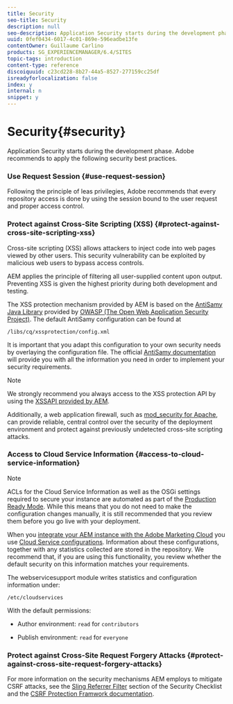```yaml
---
title: Security
seo-title: Security
description: null
seo-description: Application Security starts during the development phase
uuid: 0fef0434-6017-4c01-869e-596eadbe13fe
contentOwner: Guillaume Carlino
products: SG_EXPERIENCEMANAGER/6.4/SITES
topic-tags: introduction
content-type: reference
discoiquuid: c23cd228-8b27-44a5-8527-277159cc25df
isreadyforlocalization: false
index: y
internal: n
snippet: y
---
```


# Security{#security}

Application Security starts during the development phase. Adobe recommends to apply the following security best practices.

### Use Request Session {#use-request-session}

Following the principle of leas privilegies, Adobe recommends that every repository access is done by using the session bound to the user request and proper access control.

### Protect against Cross-Site Scripting (XSS) {#protect-against-cross-site-scripting-xss}

Cross-site scripting (XSS) allows attackers to inject code into web pages viewed by other users. This security vulnerability can be exploited by malicious web users to bypass access controls.

AEM applies the principle of filtering all user-supplied content upon output. Preventing XSS is given the highest priority during both development and testing.

The XSS protection mechanism provided by AEM is based on the [AntiSamy Java Library](https://www.owasp.org/index.php/Category:OWASP_AntiSamy_Project) provided by [OWASP (The Open Web Application Security Project)](https://www.owasp.org/). The default AntiSamy configuration can be found at  
  
`/libs/cq/xssprotection/config.xml`  
  
It is important that you adapt this configuration to your own security needs by overlaying the configuration file. The official [AntiSamy documentation](https://www.owasp.org/index.php/Category:OWASP_AntiSamy_Project) will provide you with all the information you need in order to implement your security requirements.

>[!NOTE]
>
>We strongly recommend you always access to the XSS protection API by using the [XSSAPI provided by AEM](/developing/using/reference-materials/javadoc/com/adobe/granite/xss/XSSAPI).

Additionally, a web application firewall, such as [mod_security for Apache](https://www.modsecurity.org), can provide reliable, central control over the security of the deployment environment and protect against previously undetected cross-site scripting attacks.

### Access to Cloud Service Information {#access-to-cloud-service-information}

>[!NOTE]
>
>ACLs for the Cloud Service Information as well as the OSGi settings required to secure your instance are automated as part of the [Production Ready Mode](../../administering/using/production-ready.md). While this means that you do not need to make the configuration changes manually, it is still recommended that you review them before you go live with your deployment.

When you [integrate your AEM instance with the Adobe Marketing Cloud](../../administering/using/marketing-cloud.md) you use [Cloud Service configurations](../../developing/using/extending-cloud-config.md). Information about these configurations, together with any statistics collected are stored in the repository. We recommend that, if you are using this functionality, you review whether the default security on this information matches your requirements.

The webservicesupport module writes statistics and configuration information under:

`/etc/cloudservices`

With the default permissions:

* Author environment: `read` for `contributors`

* Publish environment: `read` for `everyone`

### Protect against Cross-Site Request Forgery Attacks {#protect-against-cross-site-request-forgery-attacks}

For more information on the security mechanisms AEM employs to mitigate CSRF attacks, see the [Sling Referrer Filter](../../administering/using/security-checklist.md#main-pars-title-1046104842) section of the Security Checklist and the [CSRF Protection Framwork documentation](../../developing/using/csrf-protection.md).  

